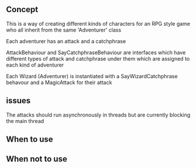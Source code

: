 ## Concept

This is a way of creating different kinds of characters for an RPG style game who all inherit from the same 'Adventurer' class

Each adventurer has an attack and a catchphrase

AttackBehaviour and SayCatchphraseBehaviour are interfaces which have different types of attack and catchphrase under them which are assigned to each kind of adventurer

Each Wizard (Adventurer) is instantiated with a SayWizardCatchphrase behavour and a MagicAttack for their attack

## issues
The attacks should run asynchronously in threads but are currently blocking the main thread

## When to use
## When not to use